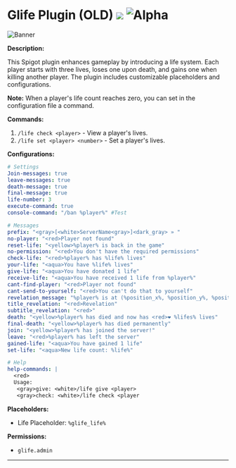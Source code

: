 
# Glife Plugin (OLD) ![](https://img.shields.io/badge/Platform-Linux-only-blue) ![Alpha](https://img.shields.io/badge/Status-Release-red)

![Banner](https://images-ext-2.discordapp.net/external/K_Vj-_8FzSL7B57Ycey0crHLgwftXVdKUHPVUceQ26c/https/i.postimg.cc/yxBjZCXB/Glifebanner-dsgvgd.jpg?format=webp&width=2560&height=1180)

**Description:**

This Spigot plugin enhances gameplay by introducing a life system. Each player starts with three lives, loses one upon death, and gains one when killing another player. The plugin includes customizable placeholders and configurations.

**Note:** When a player's life count reaches zero, you can set in the configuration file a command.

**Commands:**

1. `/life check <player>` - View a player's lives.
4. `/life set <player> <number>` - Set a player's lives.

**Configurations:**

```yaml
# Settings
Join-messages: true
leave-messages: true
death-message: true
final-message: true
life-number: 3
execute-command: true
console-command: "/ban %player%" #Test

# Messages
prefix: "<gray>[<white>ServerName<gray>]<dark_gray> » "
no-player: "<red>Player not found"
reset-life: "<yellow>%player% is back in the game"
no-permission: "<red>You don't have the required permissions"
check-life: "<red>%player% has %life% lives"
your-life: "<aqua>You have %life% lives"
give-life: "<aqua>You have donated 1 life"
receive-life: "<aqua>You have received 1 life from %player%"
cant-find-player: "<red>Player not found"
cant-send-to-yourself: "<red>You can't do that to yourself"
revelation_message: "%player% is at (%position_x%, %position_y%, %position_z%, %world%)"
title_revelation: "<red>Revelation"
subtitle_revelation: "<red>"
death: "<yellow>%player% has died and now has <red>❤ %lifes% lives"
final-death: "<yellow>%player% has died permanently"
join: "<yellow>%player% has joined the server!"
leave: "<red>%player% has left the server"
gained-life: "<aqua>You have gained 1 life"
set-life: "<aqua>New life count: %life%"

# Help
help-commands: |
  <red>
  Usage:
   <gray>give: <white>/life give <player>
   <gray>check: <white>/life check <player
```

**Placeholders:**

- Life Placeholder: `%glife_life%`

**Permissions:**

- `glife.admin`

---
